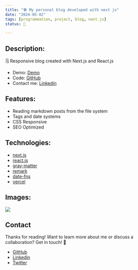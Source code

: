 ```yaml
---
title: "🛠 My personal blog developed with next js"
date: "2024-05-02"
tags: [programmation, project, blog, next.js]
status: 🚀

---
```

## Description: 
🗒 Responsive blog created with Next.js and React.js 

- Demo: [Demo](https://nextjs-blog-xi-indol.vercel.app/)
- Code: [GitHub](https://github.com/deveduar/nextjs-blog)
- Contact me: [Linkedin](http://www.linkedin.com/in/deveduar)

## Features:
- Reading markdown posts from the file system
- Tags and date systems
- CSS Responsive 
- SEO Optimized

## Technologies:
- [next.js](https://nextjs.org/)
- [react.js](https://es.react.dev/)
- [gray-matter](https://github.com/jonschlinkert/gray-matter)
- [remark](https://github.com/remarkjs/remark)
- [date-fns](https://date-fns.org/)
- [vercel](https://vercel.com/)

## Images:

![](https://i.ibb.co/vV06zJQ/deveduar-blog-2.png)

## Contact
Thanks for reading! Want to learn more about me or discuss a collaboration? Get in touch! 📩
- [GitHub](https://github.com/deveduar)
- [Linkedin](http://www.linkedin.com/in/deveduar)
- [Twitter](https://twitter.com/deveduar)

